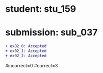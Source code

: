 # student: stu_159
# submission: sub_037

```diff
+ ex02_0: Accepted
+ ex02_1: Accepted
+ ex02_2: Accepted
```
#incorrect=0
#correct=3
